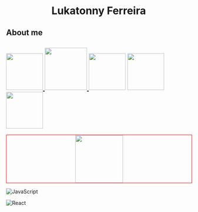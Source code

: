 

<h1 style="display:flex; justify-content: center; align-items:center;">Lukatonny Ferreira</h1>

<section>
<h2>About me<h2>
<div>
      <a
       href="https://www.youtube.com/@lukatonnyf/featured"><img width="100em"
            src="https://img.shields.io/badge/YouTube-FF0000?style=for-the-badge&logo=youtube&logoColor=white">
        </a>
      <a href="https://www.instagram.com/lukatonny.f/"><img  width="115em"
            src="https://img.shields.io/badge/Instagram-E4405F?style=for-the-badge&logo=instagram&logoColor=white">
      </a>
   <a href="https://discord.gg/RkFZzfGUVA">
        <img width="100em"
         src="https://img.shields.io/badge/Discord-7289DA?style=for-the-badge&logo=discord&logoColor=white"></a>
    <a href="mailto:contatoralukatonnyferreira@gmail.com"><img width="100em"
            src="https://img.shields.io/badge/Gmail-D14836?style=for-the-badge&logo=gmail&logoColor=white">
    </a>
  <a href="https://www.linkedin.com/in/lukatonny-ferreira-98961b263/">
  <img width="100em"
            src="https://img.shields.io/badge/LinkedIn-0077B5?style=for-the-badge&logo=linkedin&logoColor=white">
  </a>
</div>
</section>

<p align="start" style="border:1px solid red; width: 100%; " >
  <a href="https://github.com/Lukatonnyf"
  style="display: flex; justify-content: center;">
    <img height="130em"  src="https://github-readme-stats.vercel.app/api/top-langs/?username=Lukatonnyf&layout=compact&langs_count=16&theme=dark">
  </a>
</p>


![JavaScript](https://img.shields.io/badge/JavaScript-F7DF1E?style=for-the-badge&logo=javascript&logoColor=black)

![React](https://img.shields.io/bundlephobia/:format/React)
